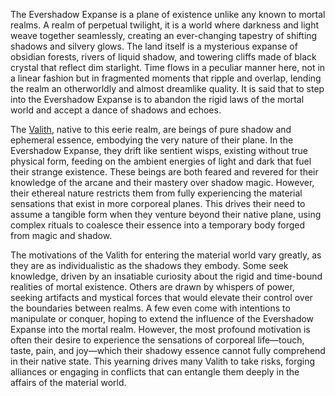 The Evershadow Expanse is a plane of existence unlike any known to mortal realms. A realm of perpetual twilight, it is a world where darkness and light weave together seamlessly, creating an ever-changing tapestry of shifting shadows and silvery glows. The land itself is a mysterious expanse of obsidian forests, rivers of liquid shadow, and towering cliffs made of black crystal that reflect dim starlight. Time flows in a peculiar manner here, not in a linear fashion but in fragmented moments that ripple and overlap, lending the realm an otherworldly and almost dreamlike quality. It is said that to step into the Evershadow Expanse is to abandon the rigid laws of the mortal world and accept a dance of shadows and echoes.

The [Valith](Valith.md), native to this eerie realm, are beings of pure shadow and ephemeral essence, embodying the very nature of their plane. In the Evershadow Expanse, they drift like sentient wisps, existing without true physical form, feeding on the ambient energies of light and dark that fuel their strange existence. These beings are both feared and revered for their knowledge of the arcane and their mastery over shadow magic. However, their ethereal nature restricts them from fully experiencing the material sensations that exist in more corporeal planes. This drives their need to assume a tangible form when they venture beyond their native plane, using complex rituals to coalesce their essence into a temporary body forged from magic and shadow.

The motivations of the Valith for entering the material world vary greatly, as they are as individualistic as the shadows they embody. Some seek knowledge, driven by an insatiable curiosity about the rigid and time-bound realities of mortal existence. Others are drawn by whispers of power, seeking artifacts and mystical forces that would elevate their control over the boundaries between realms. A few even come with intentions to manipulate or conquer, hoping to extend the influence of the Evershadow Expanse into the mortal realm. However, the most profound motivation is often their desire to experience the sensations of corporeal life—touch, taste, pain, and joy—which their shadowy essence cannot fully comprehend in their native state. This yearning drives many Valith to take risks, forging alliances or engaging in conflicts that can entangle them deeply in the affairs of the material world.